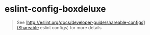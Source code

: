 # eslint-config-boxdeluxe
> See [http://eslint.org/docs/developer-guide/shareable-configs](Shareable eslint configs) for more details
